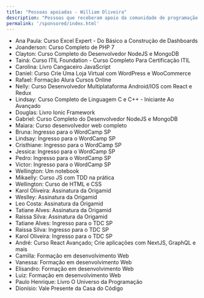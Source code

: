 ```yaml
---
title: "Pessoas apoiadas - William Oliveira"
description: "Pessoas que receberam apoio da comunidade de programação para investir em sua educação"
permalink: '/sponsored/index.html'
---
```


- Ana Paula: Curso Excel Expert - Do Básico a Construção de Dashboards
- Joanderson: Curso Completo de PHP 7
- Clayton: Curso Completo do Desenvolvedor NodeJS e MongoDB
- Tainá: Curso ITIL Foundation - Curso Completo Para Certificação ITIL
- Carolina: Livro Cangaceiro JavaScript
- Daniel: Curso Crie Uma Loja Virtual com WordPress e WooCommerce
- Rafael: Formação Alura Cursos Online
- Nelly: Curso Desenvolvedor Multiplataforma Android/IOS com React e Redux
- Lindsay: Curso Completo de Linguagem C e C++ - Iniciante Ao Avançado
- Douglas: Livro Ionic Framework
- Gabriel: Curso Completo do Desenvolvedor NodeJS e MongoDB
- Maiara: Curso desenvolvedor web completo
- Bruna: Ingresso para o WordCamp SP
- Lindsay: Ingresso para o WordCamp SP
- Cristhiane: Ingresso para o WordCamp SP
- Jessica: Ingresso para o WordCamp SP
- Pedro: Ingresso para o WordCamp SP
- Victor: Ingresso para o WordCamp SP
- Wellington: Um notebook
- Mikaelly: Curso JS com TDD na prática
- Wellington: Curso de HTML e CSS
- Karol Oliveira: Assinatura da Origamid
- Weslley: Assinatura da Origamid
- Leo Costa: Assinatura da Origamid
- Tatiane Alves: Assinatura da Origamid
- Raissa Silva: Assinatura da Origamid
- Tatiane Alves: Ingresso para o TDC SP
- Raissa Silva: Ingresso para o TDC SP
- Karol Oliveira: Ingresso para o TDC SP
- André: Curso React Avançado; Crie aplicações com NextJS, GraphQL e mais
- Camilla: Formação em desenvolvimento Web
- Vanessa: Formação em desenvolvimento Web
- Elisandro: Formação em desenvolvimento Web
- Luiz: Formação em desenvolvimento Web
- Paulo Henrique: Livro O Universo da Programação
- Dionísio: Vale Presente da Casa do Código
